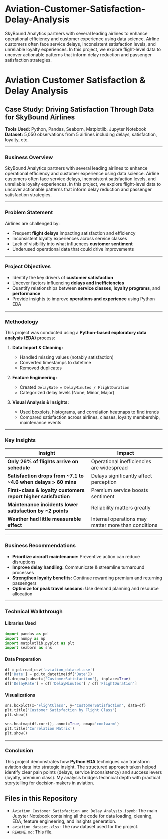 # Aviation-Customer-Satisfaction-Delay-Analysis
SkyBound Analytics partners with several leading airlines to enhance operational efficiency and customer experience using data science. Airline customers often face service delays, inconsistent satisfaction levels, and unreliable loyalty experiences. In this project, we explore flight-level data to uncover actionable patterns that inform delay reduction and passenger satisfaction strategies.


# Aviation Customer Satisfaction & Delay Analysis

## Case Study: Driving Satisfaction Through Data for SkyBound Airlines

**Tools Used:** Python, Pandas, Seaborn, Matplotlib, Jupyter Notebook\
**Dataset:** 5,050 observations from 5 airlines including delays, satisfaction, loyalty, etc.

---

### Business Overview

SkyBound Analytics partners with several leading airlines to enhance operational efficiency and customer experience using data science. Airline customers often face service delays, inconsistent satisfaction levels, and unreliable loyalty experiences. In this project, we explore flight-level data to uncover actionable patterns that inform delay reduction and passenger satisfaction strategies.

---

### Problem Statement

Airlines are challenged by:

- Frequent **flight delays** impacting satisfaction and efficiency
- Inconsistent loyalty experiences across service classes
- Lack of visibility into what influences **customer sentiment**
- Underused operational data that could drive improvements

---

### Project Objectives

- Identify the key drivers of **customer satisfaction**
- Uncover factors influencing **delays and inefficiencies**
- Quantify relationships between **service classes**, **loyalty programs**, and **performance**
- Provide insights to improve **operations and experience** using Python EDA

---

###  Methodology

This project was conducted using a **Python-based exploratory data analysis (EDA)** process:

1. **Data Import & Cleaning:**

   - Handled missing values (notably satisfaction)
   - Converted timestamps to datetime
   - Removed duplicates

2. **Feature Engineering:**

   - Created `DelayRate = DelayMinutes / FlightDuration`
   - Categorized delay levels (None, Minor, Major)

3. **Visual Analysis & Insights:**

   - Used boxplots, histograms, and correlation heatmaps to find trends
   - Compared satisfaction across airlines, classes, loyalty membership, maintenance events

---

###  Key Insights

| Insight                                                          | Impact                                              |
| ---------------------------------------------------------------- | --------------------------------------------------- |
| **Only 26% of flights arrive on schedule**                       | Operational inefficiencies are widespread           |
| **Satisfaction drops from \~7.1 to \~4.6 when delays > 60 mins** | Delays significantly affect perception              |
| **First-class & loyalty customers report higher satisfaction**   | Premium service boosts sentiment                    |
| **Maintenance incidents lower satisfaction by \~2 points**       | Reliability matters greatly                         |
| **Weather had little measurable effect**                         | Internal operations may matter more than conditions |

---

###  Business Recommendations

- **Prioritize aircraft maintenance:** Preventive action can reduce disruptions
- **Improve delay handling:** Communicate & streamline turnaround processes
- **Strengthen loyalty benefits:** Continue rewarding premium and returning passengers
- **Optimize for peak travel seasons:** Use demand planning and resource allocation

---

###  Technical Walkthrough

#### Libraries Used

```python
import pandas as pd
import numpy as np
import matplotlib.pyplot as plt
import seaborn as sns
```

#### Data Preparation

```python
df = pd.read_csv('aviation_dataset.csv')
df['Date'] = pd.to_datetime(df['Date'])
df.dropna(subset=['CustomerSatisfaction'], inplace=True)
df['DelayRate'] = df['DelayMinutes'] / df['FlightDuration']
```

#### Visualizations

```python
sns.boxplot(x='FlightClass', y='CustomerSatisfaction', data=df)
plt.title('Customer Satisfaction by Flight Class')
plt.show()
```

```python
sns.heatmap(df.corr(), annot=True, cmap='coolwarm')
plt.title('Correlation Matrix')
plt.show()
```

---

###  Conclusion

This project demonstrates how **Python EDA** techniques can transform aviation data into strategic insight. The structured approach taken helped identify clear pain points (delays, service inconsistency) and success levers (loyalty, premium class). My analysis bridges technical depth with practical storytelling for decision-makers in aviation.

## Files in this Repository

-   `Aviation Customer Satisfaction and Delay Analysis.ipynb`: The main Jupyter Notebook containing all the code for data loading, cleaning, EDA, feature engineering, and insights generation.
-   `aviation_dataset.xlsx`: The raw dataset used for the project. 
-   `README.md`: This file.
